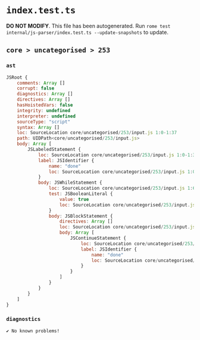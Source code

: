 # `index.test.ts`

**DO NOT MODIFY**. This file has been autogenerated. Run `rome test internal/js-parser/index.test.ts --update-snapshots` to update.

## `core > uncategorised > 253`

### `ast`

```javascript
JSRoot {
	comments: Array []
	corrupt: false
	diagnostics: Array []
	directives: Array []
	hasHoistedVars: false
	integrity: undefined
	interpreter: undefined
	sourceType: "script"
	syntax: Array []
	loc: SourceLocation core/uncategorised/253/input.js 1:0-1:37
	path: UIDPath<core/uncategorised/253/input.js>
	body: Array [
		JSLabeledStatement {
			loc: SourceLocation core/uncategorised/253/input.js 1:0-1:37
			label: JSIdentifier {
				name: "done"
				loc: SourceLocation core/uncategorised/253/input.js 1:0-1:4 (done)
			}
			body: JSWhileStatement {
				loc: SourceLocation core/uncategorised/253/input.js 1:6-1:37
				test: JSBooleanLiteral {
					value: true
					loc: SourceLocation core/uncategorised/253/input.js 1:13-1:17
				}
				body: JSBlockStatement {
					directives: Array []
					loc: SourceLocation core/uncategorised/253/input.js 1:19-1:37
					body: Array [
						JSContinueStatement {
							loc: SourceLocation core/uncategorised/253/input.js 1:21-1:35
							label: JSIdentifier {
								name: "done"
								loc: SourceLocation core/uncategorised/253/input.js 1:30-1:34 (done)
							}
						}
					]
				}
			}
		}
	]
}
```

### `diagnostics`

```
✔ No known problems!

```
